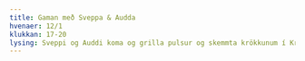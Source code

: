 ```yaml
---
title: Gaman með Sveppa & Audda
hvenaer: 12/1
klukkan: 17-20
lysing: Sveppi og Auddi koma og grilla pulsur og skemmta krökkunum í Kringlunni.
---
```


